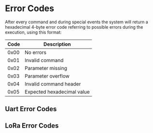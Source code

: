 # Error Codes

After every command and during special events the system will return a hexadecimal 4-byte error code referring to possible errors during the execution, using this format: 

| **Code** | **Description**            |
| -------- | -------------------------- |
| 0x00     | No errors                  |
| 0x01     | Invalid command            |
| 0x02     | Parameter missing          |
| 0x03     | Parameter overflow         |
| 0x04     | Invalid command header     |
| 0x05     | Expected hexadecimal value |

## Uart Error Codes

## LoRa Error Codes
